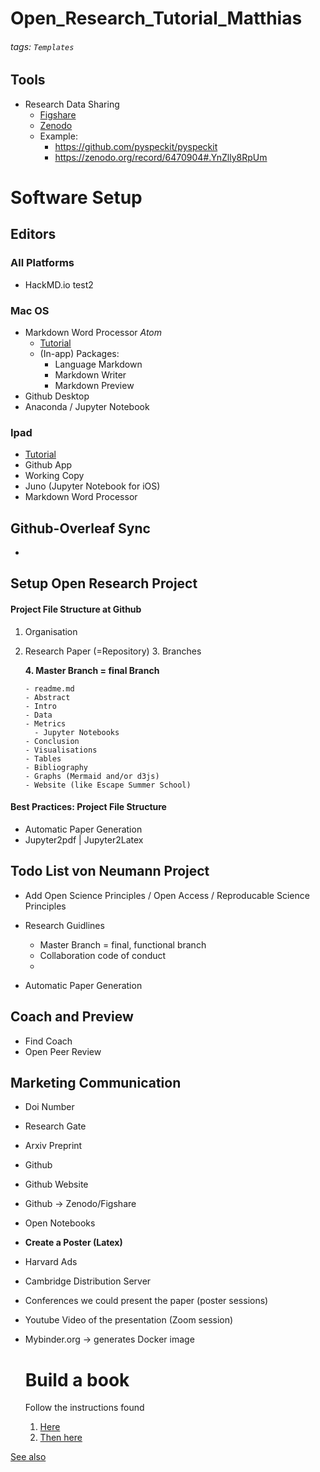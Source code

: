 # Open_Research_Tutorial_Matthias

###### tags: `Templates`

## Tools
- Research Data Sharing
    * [Figshare](https://figshare.com)
    * [Zenodo](https://zenodo.org/record/5103176#.YnZ5Xy8RpUk)
    * Example:
        * https://github.com/pyspeckit/pyspeckit
        * https://zenodo.org/record/6470904#.YnZlly8RpUm


# Software Setup
## Editors

### All Platforms
- HackMD.io
test2
### Mac OS
- Markdown Word Processor *Atom*
  - [Tutorial](https://www.portent.com/blog/content/atom-markdown.htm)
  - (In-app) Packages:
    - Language Markdown
    - Markdown Writer
    - Markdown Preview
- Github Desktop
- Anaconda / Jupyter Notebook

### Ipad
- [Tutorial](https://thesweetsetup.com/ulysses-collaborate-writing/#setting-up-ulysses-on-iosipados)
- Github App
- Working Copy
- Juno (Jupyter Notebook for iOS)
- Markdown Word Processor

## Github-Overleaf Sync
- 

## Setup Open Research Project

#### Project File Structure at Github
1. Organisation
  2. Research Paper (=Repository)
    3. Branches

       **4. Master Branch = final Branch**

         - readme.md
         - Abstract
         - Intro
         - Data
         - Metrics
           - Jupyter Notebooks
         - Conclusion
         - Visualisations
         - Tables
         - Bibliography
         - Graphs (Mermaid and/or d3js)
         - Website (like Escape Summer School)


#### Best Practices: Project File Structure
- Automatic Paper Generation
- Jupyter2pdf | Jupyter2Latex




## Todo List von Neumann Project
- Add Open Science Principles / Open Access / Reproducable Science Principles
- Research Guidlines
  - Master Branch = final, functional branch
  - Collaboration code of conduct
  -

- Automatic Paper Generation

## Coach and Preview
- Find Coach
- Open Peer Review



## Marketing Communication
- Doi Number
- Research Gate
- Arxiv Preprint
- Github
- Github Website
- Github -> Zenodo/Figshare
- Open Notebooks
- **Create a Poster (Latex)**
- Harvard Ads
- Cambridge Distribution Server
- Conferences we could present the paper (poster sessions)
- Youtube Video of the presentation (Zoom session)

- Mybinder.org
  -> generates Docker image


  # Build a book
  Follow the instructions found
  1) [Here](https://github.com/alan-turing-institute/the-turing-way/tree/main/book)
  2) [Then here](https://jupyterbook.org/en/stable/advanced/pdf.html)

[See also](#Software-Setup)
